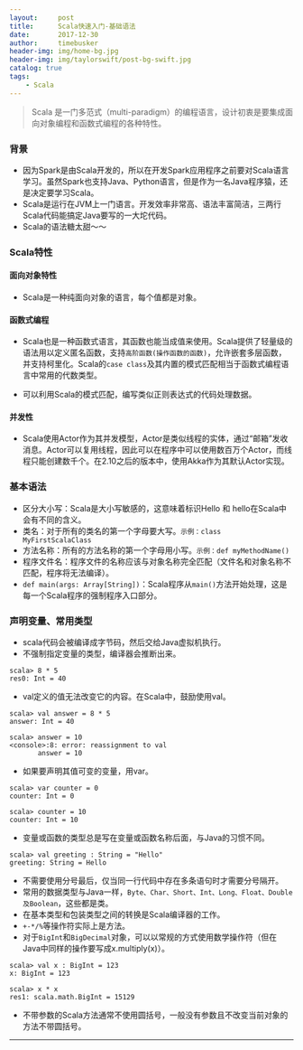 ```yaml
---
layout:     post
title:      Scala快速入门-基础语法
date:       2017-12-30
author:     timebusker
header-img: img/home-bg.jpg
header-img: img/taylorswift/post-bg-swift.jpg
catalog: true
tags:
    - Scala
---
```


> Scala 是一门多范式（multi-paradigm）的编程语言，设计初衷是要集成面向对象编程和函数式编程的各种特性。

### 背景

* 因为Spark是由Scala开发的，所以在开发Spark应用程序之前要对Scala语言学习。虽然Spark也支持Java、Python语言，但是作为一名Java程序猿，还是决定要学习Scala。
* Scala是运行在JVM上一门语言。开发效率非常高、语法丰富简洁，三两行Scala代码能搞定Java要写的一大坨代码。
* Scala的语法糖太甜～～

### Scala特性

#### 面向对象特性

* Scala是一种纯面向对象的语言，每个值都是对象。

#### 函数式编程

* Scala也是一种函数式语言，其函数也能当成值来使用。Scala提供了轻量级的语法用以定义匿名函数，支持`高阶函数(操作函数的函数)`，允许嵌套多层函数，并支持柯里化。Scala的`case class`及其内置的模式匹配相当于函数式编程语言中常用的代数类型。

* 可以利用Scala的模式匹配，编写类似正则表达式的代码处理数据。

#### 并发性

* Scala使用Actor作为其并发模型，Actor是类似线程的实体，通过“邮箱”发收消息。Actor可以复用线程，因此可以在程序中可以使用数百万个Actor，而线程只能创建数千个。在2.10之后的版本中，使用Akka作为其默认Actor实现。

### 基本语法 
* 区分大小写：Scala是大小写敏感的，这意味着标识Hello 和 hello在Scala中会有不同的含义。
* 类名：对于所有的类名的第一个字母要大写。`示例：class MyFirstScalaClass`
* 方法名称：所有的方法名称的第一个字母用小写。`示例：def myMethodName()`
* 程序文件名：程序文件的名称应该与对象名称完全匹配（文件名和对象名称不匹配，程序将无法编译）。
* `def main(args: Array[String])`：Scala程序从`main()`方法开始处理，这是每一个Scala程序的强制程序入口部分。

### 声明变量、常用类型

* scala代码会被编译成字节码，然后交给Java虚拟机执行。
* 不强制指定变量的类型，编译器会推断出来。

```
scala> 8 * 5
res0: Int = 40
```

* val定义的值无法改变它的内容。在Scala中，鼓励使用val。

```
scala> val answer = 8 * 5
answer: Int = 40

scala> answer = 10
<console>:8: error: reassignment to val
       answer = 10
```

* 如果要声明其值可变的变量，用var。

```
scala> var counter = 0
counter: Int = 0

scala> counter = 10
counter: Int = 10
```

* 变量或函数的类型总是写在变量或函数名称后面，与Java的习惯不同。

```
scala> val greeting : String = "Hello"
greeting: String = Hello
```

* 不需要使用分号最后，仅当同一行代码中存在多条语句时才需要分号隔开。
* 常用的数据类型与Java一样，`Byte、Char、Short、Int、Long、Float、Double及Boolean`，这些都是类。
* 在基本类型和包装类型之间的转换是Scala编译器的工作。
* `+-*/%`等操作符实际上是方法。
* 对于`BigInt`和`BigDecimal`对象，可以以常规的方式使用数学操作符（但在Java中同样的操作要写成x.multiply(x)）。

```
scala> val x : BigInt = 123
x: BigInt = 123

scala> x * x
res1: scala.math.BigInt = 15129
```

* 不带参数的Scala方法通常不使用圆括号，一般没有参数且不改变当前对象的方法不带圆括号。

***


